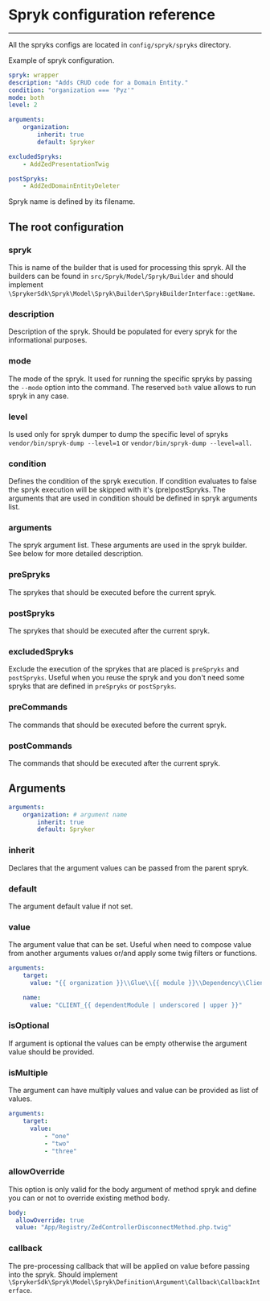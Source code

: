 # Spryk configuration reference
___

All the spryks configs are located in `config/spryk/spryks` directory.

Example of spryk configuration.
```yaml
spryk: wrapper
description: "Adds CRUD code for a Domain Entity."
condition: "organization === 'Pyz'"
mode: both
level: 2

arguments:
    organization:
        inherit: true
        default: Spryker

excludedSpryks:
    - AddZedPresentationTwig

postSpryks:
    - AddZedDomainEntityDeleter
```

Spryk name is defined by its filename.

## The root configuration

### spryk
This is name of the builder that is used for processing this spryk. All the builders can be found in `src/Spryk/Model/Spryk/Builder`
and should implement `\SprykerSdk\Spryk\Model\Spryk\Builder\SprykBuilderInterface::getName`.

### description
Description of the spryk. Should be populated for every spryk for the informational purposes.

### mode
The mode of the spryk. It used for running the specific spryks by passing the `--mode` option into the command. The reserved `both` value allows to run spryk in any case.

### level
Is used only for spryk dumper to dump the specific level of spryks
`vendor/bin/spryk-dump --level=1` or `vendor/bin/spryk-dump --level=all`.

### condition
Defines the condition of the spryk execution. If condition evaluates to false the spryk execution will be skipped with it's (pre)postSpryks. The arguments that are used in condition should be defined in spryk arguments list.

### arguments
The spryk argument list. These arguments are used in the spryk builder. See below for more detailed description.

### preSpryks
The sprykes that should be executed before the current spryk.

### postSpryks
The sprykes that should be executed after the current spryk.

### excludedSpryks
Exclude the execution of the sprykes that are placed is `preSpryks` and `postSpryks`. Useful when you reuse the spryk and you don't need some spryks that are defined in `preSpryks` or `postSpryks`.

### preCommands
The commands that should be executed before the current spryk.

### postCommands
The commands that should be executed after the current spryk.

## Arguments

```yaml
arguments:
    organization: # argument name
        inherit: true
        default: Spryker
```

### inherit
Declares that the argument values can be passed from the parent spryk.

### default
The argument default value if not set.

### value
The argument value that can be set. Useful when need to compose value from another arguments values or/and apply some twig filters or functions.
```yaml
arguments:
    target:
      value: "{{ organization }}\\Glue\\{{ module }}\\Dependency\\Client\\{{ module }}To{{ dependentModule }}ClientBridge"

    name:
      value: "CLIENT_{{ dependentModule | underscored | upper }}"
```

### isOptional
If argument is optional the values can be empty otherwise the argument value should be provided.

### isMultiple
The argument can have multiply values and value can be provided as list of values.
```yaml
arguments:
    target:
      value:
          - "one"
          - "two"
          - "three"
```

### allowOverride
This option is only valid for the body argument of method spryk and define you can or not to override existing method body.

```yaml
body:
  allowOverride: true
  value: "App/Registry/ZedControllerDisconnectMethod.php.twig"
```

### callback
The pre-processing callback that will be applied on value before passing into the spryk. Should implement `\SprykerSdk\Spryk\Model\Spryk\Definition\Argument\Callback\CallbackInterface`.
